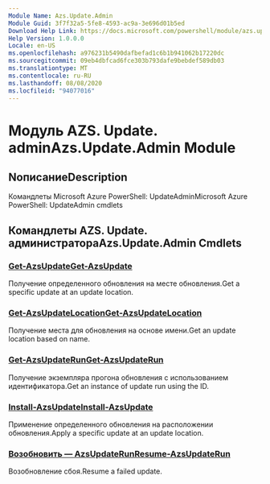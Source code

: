 ```yaml
---
Module Name: Azs.Update.Admin
Module Guid: 3f7f32a5-5fe8-4593-ac9a-3e696d01b5ed
Download Help Link: https://docs.microsoft.com/powershell/module/azs.update.admin
Help Version: 1.0.0.0
Locale: en-US
ms.openlocfilehash: a976231b5490dafbefad1c6b1b941062b17220dc
ms.sourcegitcommit: 09eb4dbfcad6fce303b793dafe9bebdef589db03
ms.translationtype: MT
ms.contentlocale: ru-RU
ms.lasthandoff: 08/08/2020
ms.locfileid: "94077016"
---
```

# <span data-ttu-id="4c018-101">Модуль AZS. Update. admin</span><span class="sxs-lookup"><span data-stu-id="4c018-101">Azs.Update.Admin Module</span></span>
## <span data-ttu-id="4c018-102">Nописание</span><span class="sxs-lookup"><span data-stu-id="4c018-102">Description</span></span>
<span data-ttu-id="4c018-103">Командлеты Microsoft Azure PowerShell: UpdateAdmin</span><span class="sxs-lookup"><span data-stu-id="4c018-103">Microsoft Azure PowerShell: UpdateAdmin cmdlets</span></span>

## <span data-ttu-id="4c018-104">Командлеты AZS. Update. администратора</span><span class="sxs-lookup"><span data-stu-id="4c018-104">Azs.Update.Admin Cmdlets</span></span>
### [<span data-ttu-id="4c018-105">Get-AzsUpdate</span><span class="sxs-lookup"><span data-stu-id="4c018-105">Get-AzsUpdate</span></span>](Get-AzsUpdate.md)
<span data-ttu-id="4c018-106">Получение определенного обновления на месте обновления.</span><span class="sxs-lookup"><span data-stu-id="4c018-106">Get a specific update at an update location.</span></span>

### [<span data-ttu-id="4c018-107">Get-AzsUpdateLocation</span><span class="sxs-lookup"><span data-stu-id="4c018-107">Get-AzsUpdateLocation</span></span>](Get-AzsUpdateLocation.md)
<span data-ttu-id="4c018-108">Получение места для обновления на основе имени.</span><span class="sxs-lookup"><span data-stu-id="4c018-108">Get an update location based on name.</span></span>

### [<span data-ttu-id="4c018-109">Get-AzsUpdateRun</span><span class="sxs-lookup"><span data-stu-id="4c018-109">Get-AzsUpdateRun</span></span>](Get-AzsUpdateRun.md)
<span data-ttu-id="4c018-110">Получение экземпляра прогона обновления с использованием идентификатора.</span><span class="sxs-lookup"><span data-stu-id="4c018-110">Get an instance of update run using the ID.</span></span>

### [<span data-ttu-id="4c018-111">Install-AzsUpdate</span><span class="sxs-lookup"><span data-stu-id="4c018-111">Install-AzsUpdate</span></span>](Install-AzsUpdate.md)
<span data-ttu-id="4c018-112">Применение определенного обновления на расположении обновления.</span><span class="sxs-lookup"><span data-stu-id="4c018-112">Apply a specific update at an update location.</span></span>

### [<span data-ttu-id="4c018-113">Возобновить — AzsUpdateRun</span><span class="sxs-lookup"><span data-stu-id="4c018-113">Resume-AzsUpdateRun</span></span>](Resume-AzsUpdateRun.md)
<span data-ttu-id="4c018-114">Возобновление сбоя.</span><span class="sxs-lookup"><span data-stu-id="4c018-114">Resume a failed update.</span></span>

